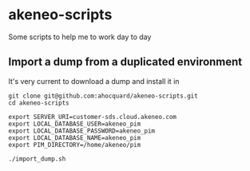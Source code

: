 # akeneo-scripts
Some scripts to help me to work day to day 

## Import a dump from a duplicated environment

It's very current to download a dump and install it in

```
git clone git@github.com:ahocquard/akeneo-scripts.git
cd akeneo-scripts

export SERVER_URI=customer-sds.cloud.akeneo.com
export LOCAL_DATABASE_USER=akeneo_pim
export LOCAL_DATABASE_PASSWORD=akeneo_pim
export LOCAL_DATABASE_NAME=akeneo_pim
export PIM_DIRECTORY=/home/akeneo/pim

./import_dump.sh
```
